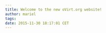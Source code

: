 ```yaml
---
title: Welcome to the new oVirt.org website!
author: mariel
tags: 
date: 2015-11-30 18:17:01 CET
---
```



